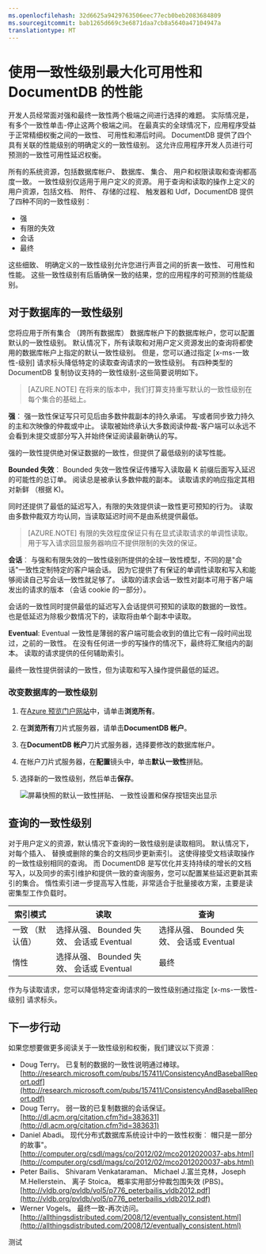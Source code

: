 ```yaml
---
ms.openlocfilehash: 32d6625a9429763506eec77ecb0beb2083684809
ms.sourcegitcommit: bab1265d669c3e6871daa7cb8a5640a47104947a
translationtype: MT
---
```

<properties 
    pageTitle="在 DocumentDB 中的一致性级别 |Microsoft Azure" 
    description="DocumentDB 具有四个具有关联的性能级别，以帮助应用程序开发人员进行可预测的一致性可用性延迟权衡的一致性级别。" 
    services="documentdb" 
    authors="mimig1" 
    manager="jhubbard" 
    editor="cgronlun" 
    documentationCenter=""/>

<tags 
    ms.service="documentdb" 
    ms.workload="data-services" 
    ms.tgt_pltfrm="na" 
    ms.devlang="na" 
    ms.topic="article" 
    ms.date="06/25/2015" 
    ms.author="mimig"/>

# 使用一致性级别最大化可用性和 DocumentDB 的性能

开发人员经常面对强和最终一致性两个极端之间进行选择的难题。 实际情况是，有多个一致性单击-停止这两个极端之间。 在最真实的全球情况下，应用程序受益于正常精细权衡之间的一致性、 可用性和滞后时间。 DocumentDB 提供了四个具有关联的性能级别的明确定义的一致性级别。 这允许应用程序开发人员进行可预测的一致性可用性延迟权衡。  
 
所有的系统资源，包括数据库帐户、 数据库、 集合、 用户和权限读取和查询都高度一致。 一致性级别仅适用于用户定义的资源。 用于查询和读取的操作上定义的用户资源，包括文档、 附件、 存储的过程、 触发器和 Udf，DocumentDB 提供了四种不同的一致性级别︰ 

 - 强
 - 有限的失效 
 - 会话
 - 最终 

这些细致、 明确定义的一致性级别允许您进行声音之间的折衷一致性、 可用性和性能。 这些一致性级别有后盾确保一致的结果，您的应用程序的可预测的性能级别。   

## 对于数据库的一致性级别

您将应用于所有集合 （跨所有数据库） 数据库帐户下的数据库帐户，您可以配置默认的一致性级别。 默认情况下，所有读取和对用户定义资源发出的查询将都使用的数据库帐户上指定的默认一致性级别。 但是，您可以通过指定 [x-ms-一致性-级别] 请求标头降低特定的读取查询请求的一致性级别。 有四种类型的 DocumentDB 复制协议支持的一致性级别-这些简要说明如下。 

>[AZURE.NOTE] 在将来的版本中，我们打算支持重写默认的一致性级别在每个集合的基础上。  

**强**︰ 强一致性保证写只可见后由多数仲裁副本的持久承诺。 写或者同步致力持久的主和次映像的仲裁或中止。 读取被始终承认大多数阅读仲裁-客户端可以永远不会看到未提交或部分写入并始终保证阅读最新确认的写。   
 
强的一致性提供绝对保证数据的一致性，但提供了最低级别的读写性能。  

**Bounded 失效**︰ Bounded 失效一致性保证传播写入读取最 K 前缀后面写入延迟的可能性的总订单。 阅读总是被承认多数仲裁的副本。 读取请求的响应指定其相对新鲜 （根据 K)。  

同时还提供了最低的延迟写入，有限的失效提供读一致性更可预知的行为。 读取由多数仲裁双方均认同，当读取延迟时间不是由系统提供最低。    

>[AZURE.NOTE] 有限的失效程度保证只有在显式读取请求的单调性读取。 用于写入请求回显服务器响应不提供限制的失效的保证。

**会话**︰ 与强和有限失效的一致性级别所提供的全球一致性模型，不同的是"会话"一致性定制特定的客户端会话。 因为它提供了有保证的单调性读取和写入和能够阅读自己写会话一致性就足够了。 读取的请求会话一致性对副本可用于客户端发出的请求的版本 （会话 cookie 的一部分）。  

会话的一致性同时提供最低的延迟写入会话提供可预知的读取的数据的一致性。 也是低延迟为除极少数情况下的，读取将由单个副本中读取。  

**Eventual**: Eventual 一致性是薄弱的客户端可能会收到的值比它有一段时间出现过，之前的一致性。 在没有任何进一步的写操作的情况下，最终将汇聚组内的副本。 读取的请求提供的任何辅助索引。  

最终一致性提供弱读的一致性，但为读取和写入操作提供最低的延迟。 

### 改变数据库的一致性级别

1.  在[Azure 预览门户网站](https://portal.azure.com/)中，请单击**浏览所有**。

2.  在**浏览所有**刀片式服务器，请单击**DocumentDB 帐户**。

3. 在**DocumentDB 帐户**刀片式服务器，选择要修改的数据库帐户。

4. 在帐户刀片式服务器，在**配置**镜头中，单击**默认一致性**拼贴。

5. 选择新的一致性级别，然后单击**保存**。 

    ![屏幕快照的默认一致性拼贴、 一致性设置和保存按钮突出显示](./media/documentdb-consistency-levels/database-consistency-level.png)

## 查询的一致性级别

对于用户定义的资源，默认情况下查询的一致性级别是读取相同。 默认情况下，对每个插入、 替换或删除的集合的文档同步更新索引。 这使得接受文档读取操作的一致性级别相同的查询。 而 DocumentDB 是写优化并支持持续的增长的文档写入，以及同步的索引维护和提供一致的查询服务，您可以配置某些延迟更新其索引的集合。 惰性索引进一步提高写入性能，非常适合于批量接收方案，主要是读密集型工作负载时。  

索引模式|  读取|  查询  
-------------|-------|---------
一致 （默认值）|   选择从强、 Bounded 失效、 会话或 Eventual|    选择从强、 Bounded 失效、 会话或 Eventual|
惰性|   选择从强、 Bounded 失效、 会话或 Eventual|    最终  

作为与读取请求，您可以降低特定查询请求的一致性级别通过指定 [x-ms-一致性-级别] 请求标头。  

## 下一步行动

如果您想要做更多阅读关于一致性级别和权衡，我们建议以下资源︰

-   Doug Terry。 已复制的数据的一致性说明通过棒球。   
[http://research.microsoft.com/pubs/157411/ConsistencyAndBaseballReport.pdf](http://research.microsoft.com/pubs/157411/ConsistencyAndBaseballReport.pdf)
-   Doug Terry。 弱一致的已复制数据的会话保证。   
[http://dl.acm.org/citation.cfm?id=383631](http://dl.acm.org/citation.cfm?id=383631)
-   Daniel Abadi。 现代分布式数据库系统设计中的一致性权衡︰ 帽只是一部分的故事"。   
[http://computer.org/csdl/mags/co/2012/02/mco2012020037-abs.html](http://computer.org/csdl/mags/co/2012/02/mco2012020037-abs.html) 
-   Peter Bailis、 Shivaram Venkataraman、 Michael J.富兰克林，Joseph M.Hellerstein、 离子 Stoica。 概率实用部分仲裁包围失效 (PBS)。   
[http://vldb.org/pvldb/vol5/p776_peterbailis_vldb2012.pdf](http://vldb.org/pvldb/vol5/p776_peterbailis_vldb2012.pdf)
-   Werner Vogels。 最终一致-再次访问。    
[http://allthingsdistributed.com/2008/12/eventually_consistent.html](http://allthingsdistributed.com/2008/12/eventually_consistent.html)
 
测试
